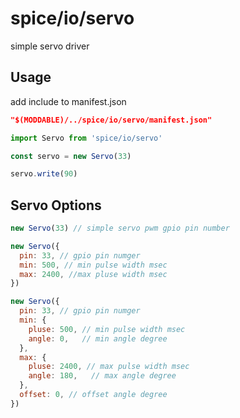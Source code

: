 spice/io/servo
================
simple servo driver


Usage
----------------
add include to manifest.json

```json
"$(MODDABLE)/../spice/io/servo/manifest.json"
```

```javascript
import Servo from 'spice/io/servo'

const servo = new Servo(33)

servo.write(90)
```

Servo Options
----------------

```javascript
new Servo(33) // simple servo pwm gpio pin number

new Servo({
  pin: 33, // gpio pin numger
  min: 500, // min pulse width msec
  max: 2400, //max pluse width msec
})

new Servo({
  pin: 33, // gpio pin numger
  min: {
    pluse: 500, // min pulse width msec
    angle: 0,   // min angle degree
  },
  max: {
    pluse: 2400, // max pulse width msec
    angle: 180,   // max angle degree
  },
  offset: 0, // offset angle degree
})
```
